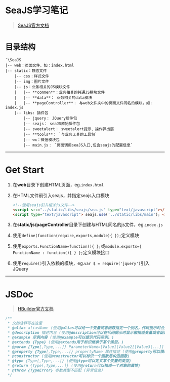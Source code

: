 # SeaJS学习笔记

> [SeaJS官方文档](http://seajs.org/docs/#docs)

# `目录结构`

```
`\SeaJS
|-- web：页面文件，如：index.html
|-- static：静态文件
	|-- css：样式文件
	|-- img：图片文件
	|-- js：业务相关的JS模块文件 
    |	|-- **commen**：业务相关的共通JS模块文件
    |	|-- **data**： 业务相关的data模块
	|	|-- **pageController**： 与web文件夹中的页面文件同名的模块，如：index.js
	|-- libs: 插件包
		|-- jquery： JQuery插件包
		|-- seajs： seaJS原始插件包
		|-- sweetalert： sweetalert提示、操作弹出层
		|-- **tools**： `与业务无关的工具包`
		|-- wx：微信模块包
		|-- main.js： `页面调用seaJS入口,包含seajs的配置信息`
```

***

# Get Start

1. 在**web**目录下创建HTML页面，eg.`index.html`
2. 在HTML文件</body>前引入seajs，并指定seajs入口模块

	```html
	<!--使用seajs引入相关js文件-->
	<script src="../static/libs/seajs/sea.js" type="text/javascript"></script>
	<script type="text/javascript"> seajs.use('../static/libs/main'); </script>
	```

3. 在**static/js/pageController**目录下创建与HTML同名的js文件，eg.`index.js`
5. 使用`define(function(require,exports,module){ });`定义模块
6. 使用`exports.FunctionName=function(){ };`或`module.exports={ FunctionName : function(){ } };`定义模块接口
4. 使用`require()`引入依赖的模块，eg.`var $ = require('jquery')`引入JQuery

***

# JSDoc

> [HBuilder官方文档](http://ask.dcloud.net.cn/article/129)

``` javascript
/**
 * 文档注释写在这里
 * @alias aliasName (使用@alias可以给一个变量或者函数指定一个别名，代码提示时会提示该别名)
 * @description 描述内容 (使用@description可以在代码提示时显示被描述变量或者函数的描述信息。)
 * @example 示例内容 (使用@example可以提示代码示例。)
 * @extends {Type} (使用@extends用于标识继承于某个类型。)
 * @param {Type[,Type,...]} ParameterName=[Value1|Value2[|Value3|...]] 参数描述 (使用@param可以描述一个函数的参数以及参数类型，HBuilder扩展了参数值域的写法（目前只支持字符串值域）)
 * @property {Type[,Type,...]} propertyName 属性描述 (使用@property可以描述一个对象的属性)
 * @constructor (使用@constructor可以标识一个函数是构造函数)
 * @type {Type[,Type,...]} (使用@type可以定义某个变量的类型)
 * @return {Type[,Type,...]} (使用@return可以描述一个对象的属性)
 * @throw {TypeError} 参数类型不匹配 (异常信息)
 */
```


